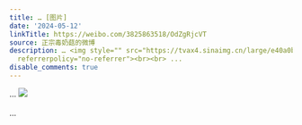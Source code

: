 ```yaml
---
title: … [图片]
date: '2024-05-12'
linkTitle: https://weibo.com/3825863518/OdZgRjcVT
source: 正宗毒奶菇的微博
description: … <img style="" src="https://tvax4.sinaimg.cn/large/e40a0b5ely1hpn3zjc4zmj20zo2561kx.jpg"
  referrerpolicy="no-referrer"><br><br> ...
disable_comments: true
---
```

… <img style="" src="https://tvax4.sinaimg.cn/large/e40a0b5ely1hpn3zjc4zmj20zo2561kx.jpg" referrerpolicy="no-referrer"><br><br> ...